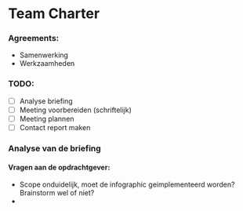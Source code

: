 Team Charter
===========

### Agreements: ###
- Samenwerking
- Werkzaamheden

### TODO: ###
- [ ] Analyse briefing
- [ ] Meeting voorbereiden (schriftelijk)
- [ ] Meeting plannen
- [ ] Contact report maken

### Analyse van de briefing ###

#### Vragen aan de opdrachtgever: ####
- Scope onduidelijk, moet de infographic geimplementeerd worden? Brainstorm wel of niet?
- 




